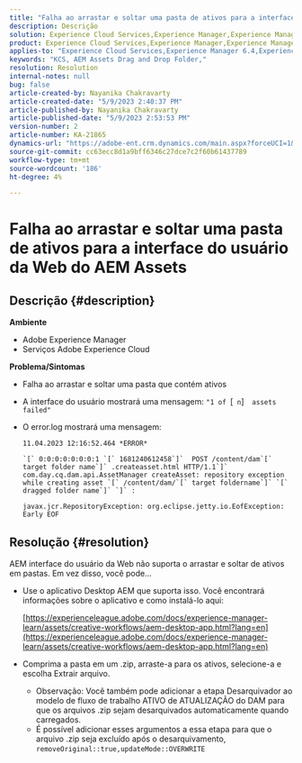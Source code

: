 ```yaml
---
title: "Falha ao arrastar e soltar uma pasta de ativos para a interface do usuário da Web do AEM Assets"
description: Descrição
solution: Experience Cloud Services,Experience Manager,Experience Manager as a Cloud Service
product: Experience Cloud Services,Experience Manager,Experience Manager as a Cloud Service
applies-to: "Experience Cloud Services,Experience Manager 6.4,Experience Manager Assets,Experience Manager as a Cloud Service,Experience Manager 6.5"
keywords: "KCS, AEM Assets Drag and Drop Folder,"
resolution: Resolution
internal-notes: null
bug: false
article-created-by: Nayanika Chakravarty
article-created-date: "5/9/2023 2:40:37 PM"
article-published-by: Nayanika Chakravarty
article-published-date: "5/9/2023 2:53:53 PM"
version-number: 2
article-number: KA-21865
dynamics-url: "https://adobe-ent.crm.dynamics.com/main.aspx?forceUCI=1&pagetype=entityrecord&etn=knowledgearticle&id=7b221c72-77ee-ed11-8849-6045bd006079"
source-git-commit: cc63ecc8d1a9bff6346c27dce7c2f60b61437789
workflow-type: tm+mt
source-wordcount: '186'
ht-degree: 4%

---
```


# Falha ao arrastar e soltar uma pasta de ativos para a interface do usuário da Web do AEM Assets

## Descrição {#description}


<b>Ambiente</b>

- Adobe Experience Manager
- Serviços Adobe Experience Cloud


<b>Problema/Sintomas</b>

- Falha ao arrastar e soltar uma pasta que contém ativos
- A interface do usuário mostrará uma mensagem: `"1 of `[` n`]`  assets failed"`
- O error.log mostrará uma mensagem:

   ```
   11.04.2023 12:16:52.464 *ERROR* 
   
   `[` 0:0:0:0:0:0:0:1 `[` 1681240612458`]`  POST /content/dam`[` target folder name`]` .createasset.html HTTP/1.1`]`  com.day.cq.dam.api.AssetManager createAsset: repository exception while creating asset `[` /content/dam/`[` target foldername`]` `[` dragged folder name`]` `]` :
   
   javax.jcr.RepositoryException: org.eclipse.jetty.io.EofException: Early EOF
   ```



## Resolução {#resolution}


AEM interface do usuário da Web não suporta o arrastar e soltar de ativos em pastas. Em vez disso, você pode...

- Use o aplicativo Desktop AEM que suporta isso. Você encontrará informações sobre o aplicativo e como instalá-lo aqui:

   [https://experienceleague.adobe.com/docs/experience-manager-learn/assets/creative-workflows/aem-desktop-app.html?lang=en](https://experienceleague.adobe.com/docs/experience-manager-learn/assets/creative-workflows/aem-desktop-app.html?lang=en)
- Comprima a pasta em um .zip, arraste-a para os ativos, selecione-a e escolha Extrair arquivo. 
   - Observação: Você também pode adicionar a etapa Desarquivador ao modelo de fluxo de trabalho ATIVO de ATUALIZAÇÃO do DAM para que os arquivos .zip sejam desarquivados automaticamente quando carregados.
   - É possível adicionar esses argumentos a essa etapa para que o arquivo .zip seja excluído após o desarquivamento, `removeOriginal::true,updateMode::OVERWRITE`

